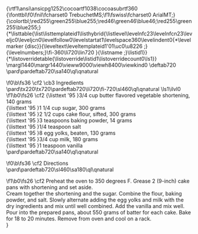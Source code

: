 {\rtf1\ansi\ansicpg1252\cocoartf1038\cocoasubrtf360
{\fonttbl\f0\fnil\fcharset0 TrebuchetMS;\f1\fswiss\fcharset0 ArialMT;}
{\colortbl;\red255\green255\blue255;\red46\green46\blue46;\red255\green255\blue255;}
{\*\listtable{\list\listtemplateid1\listhybrid{\listlevel\levelnfc23\levelnfcn23\leveljc0\leveljcn0\levelfollow0\levelstartat1\levelspace360\levelindent0{\*\levelmarker \{disc\}}{\leveltext\leveltemplateid1\'01\uc0\u8226 ;}{\levelnumbers;}\fi-360\li720\lin720 }{\listname ;}\listid1}}
{\*\listoverridetable{\listoverride\listid1\listoverridecount0\ls1}}
\margl1440\margr1440\vieww9000\viewh8400\viewkind0
\deftab720
\pard\pardeftab720\sa140\ql\qnatural

\f0\b\fs36 \cf2 \cb3 Ingredients\
\pard\tx220\tx720\pardeftab720\li720\fi-720\sl460\ql\qnatural
\ls1\ilvl0
\f1\b0\fs26 \cf2 {\listtext	\'95	}3/4 cup butter flavored vegetable shortening, 140 grams\
{\listtext	\'95	}1 1/4 cup sugar, 300 grams\
{\listtext	\'95	}2 1/2 cups cake flour, sifted, 300 grams\
{\listtext	\'95	}3 teaspoons baking powder, 14 grams\
{\listtext	\'95	}1/4 teaspoon salt\
{\listtext	\'95	}8 egg yolks, beaten, 130 grams\
{\listtext	\'95	}3/4 cup milk, 180 grams\
{\listtext	\'95	}1 teaspoon vanilla\
\pard\pardeftab720\sa140\ql\qnatural

\f0\b\fs36 \cf2 Directions\
\pard\pardeftab720\sl460\sa180\ql\qnatural

\f1\b0\fs26 \cf2 Preheat the oven to 350 degrees F. Grease 2 (9-inch) cake pans with shortening and set aside.\
Cream together the shortening and the sugar. Combine the flour, baking powder, and salt. Slowly alternate adding the egg yolks and milk with the dry ingredients and mix until well combined. Add the vanilla and mix well.\
Pour into the prepared pans, about 550 grams of batter for each cake. Bake for 18 to 20 minutes. Remove from oven and cool on a rack.\
}
